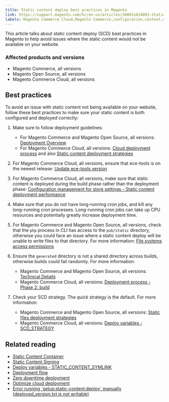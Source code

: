 ```yaml
---
title: Static content deploy best practices in Magento
link: https://support.magento.com/hc/en-us/articles/360031624091-Static-content-deploy-best-practices-in-Magento
labels: Magento Commerce Cloud,Magento Commerce,configuration,content,deploy,deployment,static,ece-tools,best practices
---
```


This article talks about static content deploy (SCD) best practices in Magento to help avoid issues where the static content would not be available on your website.

### Affected products and versions

* Magento Commerce, all versions
* Magento Open Source, all versions
* Magento Commerce Cloud, all versions

## Best practices

To avoid an issue with static content not being available on your website, follow these best practices to make sure your static content is both configured and deployed correctly:

1. Make sure to follow deployment guidelines:
    
    * For Magento Commerce and Magento Open Source, all versions: [Deployment Overview](https://devdocs.magento.com/guides/v2.3/config-guide/deployment/pipeline/)
    * For Magento Commerce Cloud, all versions: [Cloud deployment process](https://devdocs.magento.com/guides/v2.3/cloud/deploy/cloud-deployment-process.html) and also [Static content deployment strategies](https://devdocs.magento.com/guides/v2.3/cloud/deploy/static-content-deployment.html)
    
    
    
1. For Magento Commerce Cloud, all versions, ensure that ece-tools is on the newest release: [Update ece-tools version](https://devdocs.magento.com/guides/v2.2/cloud/release-notes/cloud-tools.html)
1. For Magento Commerce Cloud, all versions, make sure that static content is deployed during the build phase rather than the deployment phase: [Configuration management for store settings - Static content deployment performance](https://devdocs.magento.com/guides/v2.2/cloud/live/sens-data-over.html#cloud-confman-scd-over)
1. Make sure that you do not have long-running cron jobs, and kill any long-running cron processes. Long-running cron jobs can take up CPU resources and potentially greatly increase deployment time.
1. For Magento Commerce and Magento Open Source, all versions, check that the `` php `` process in CLI has access to the `` pub/static `` directory, otherwise you could face an issue where a static content deploy will be unable to write files to that directory. For more information: [File systems access permissions](https://devdocs.magento.com/guides/v2.3/config-guide/prod/prod_file-sys-perms.html)
1. Ensure the `` generated `` directory is not a shared directory across builds, otherwise builds could fail randomly. For more information:
    
    * Magento Commerce and Magento Open Source, all versions: [Technical Details](https://devdocs.magento.com/guides/v2.3/config-guide/deployment/pipeline/technical-details.html)
    * Magento Commerce Cloud, all versions: [Deployment process - Phase 2: build](https://devdocs.magento.com/guides/v2.3/cloud/reference/discover-deploy.html#cloud-deploy-over-phases-build)
    
    
    
1. Check your SCD strategy. The _quick_ strategy is the default. For more information:
    
    * Magento Commerce and Magento Open Source, all versions: [Static files deployment strategies](https://devdocs.magento.com/guides/v2.2/config-guide/cli/config-cli-subcommands-static-deploy-strategies.html)
    * Magento Commerce Cloud, all versions: [Deploy variables - SCD\_STRATEGY](https://devdocs.magento.com/guides/v2.2/cloud/env/variables-deploy.html#scd_strategy)
    
    
    

## Related reading

* [Static Content Container](https://devdocs.magento.com/guides/v2.3/pattern-library/containers/staticContentContainer/contentContainer.html)
* [Static Content Signing](https://devdocs.magento.com/guides/v2.3/config-guide/cache/static-content-signing.html)
* [Deploy variables - STATIC\_CONTENT\_SYMLINK](https://devdocs.magento.com/guides/v2.3/cloud/env/variables-deploy.html#static_content_symlink)
* [Deployment flow](https://devdocs.magento.com/guides/v2.3/performance-best-practices/deployment-flow.html)
* [Zero downtime deployment](https://devdocs.magento.com/guides/v2.3/cloud/deploy/reduce-downtime.html)
* [Optimize cloud deployment](https://devdocs.magento.com/guides/v2.3/cloud/deploy/optimize-cloud-deployment.html)
* [Error running \`setup:static-content:deploy\` manually (deployed\_version.txt is not writable)](https://support.magento.com/hc/en-us/articles/360000338413)